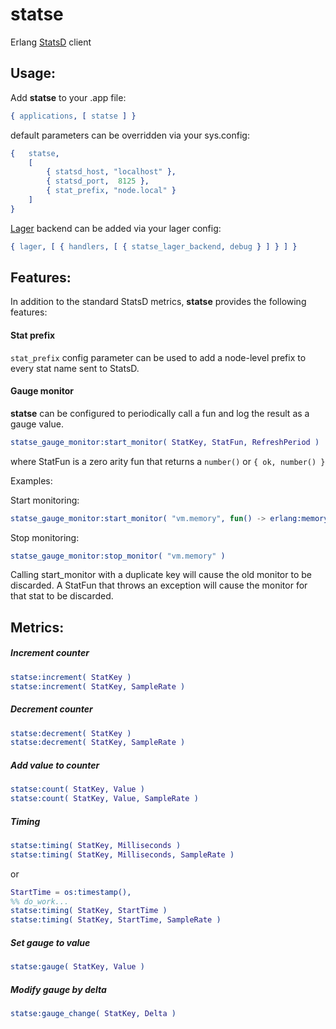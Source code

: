 # statse
Erlang [StatsD](https://github.com/etsy/statsd) client

## Usage:

Add **statse** to your .app file:

```erlang
{ applications, [ statse ] }
```

default parameters can be overridden via your sys.config:

```erlang
{   statse,
	[
		{ statsd_host, "localhost" },
		{ statsd_port,	8125 },
		{ stat_prefix, "node.local" }
	]
}
```

[Lager](https://github.com/basho/lager) backend can be added via your lager config:

```erlang
{ lager, [ { handlers, [ { statse_lager_backend, debug } ] } ] }
```

## Features:

In addition to the standard StatsD metrics, **statse** provides the following features:

#### Stat prefix

`stat_prefix` config parameter can be used to add a node-level prefix to every stat name sent to StatsD.

#### Gauge monitor

**statse** can be configured to periodically call a fun and log the result as a gauge value.

```erlang
statse_gauge_monitor:start_monitor( StatKey, StatFun, RefreshPeriod )
```

where StatFun is a zero arity fun that returns a `number()` or `{ ok, number() }`

Examples:

Start monitoring:
```erlang
statse_gauge_monitor:start_monitor( "vm.memory", fun() -> erlang:memory( total ) end, timer:minutes( 5 ) )
```

Stop monitoring:
```erlang
statse_gauge_monitor:stop_monitor( "vm.memory" )
```

Calling start_monitor with a duplicate key will cause the old monitor to be discarded.
A StatFun that throws an exception will cause the monitor for that stat to be discarded.

## Metrics:

##### Increment counter
```erlang
statse:increment( StatKey )
statse:increment( StatKey, SampleRate )
```

##### Decrement counter
```erlang
statse:decrement( StatKey )
statse:decrement( StatKey, SampleRate )
```

##### Add value to counter
```erlang
statse:count( StatKey, Value )
statse:count( StatKey, Value, SampleRate )
```

##### Timing
```erlang
statse:timing( StatKey, Milliseconds )
statse:timing( StatKey, Milliseconds, SampleRate )
```
or
```erlang
StartTime = os:timestamp(),
%% do_work...
statse:timing( StatKey, StartTime )
statse:timing( StatKey, StartTime, SampleRate )
```

##### Set gauge to value
```erlang
statse:gauge( StatKey, Value )
```

##### Modify gauge by delta
```erlang
statse:gauge_change( StatKey, Delta )
```
